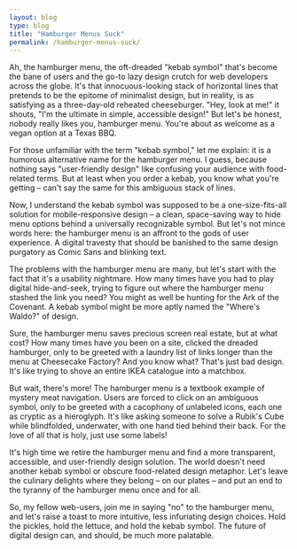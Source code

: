 ```yaml
---
layout: blog
type: blog
title: "Hamburger Menus Suck"
permalink: /hamburger-menus-suck/
---
```


Ah, the hamburger menu, the oft-dreaded "kebab symbol" that's become the bane of users and the go-to lazy design crutch for web developers across the globe. It's that innocuous-looking stack of horizontal lines that pretends to be the epitome of minimalist design, but in reality, is as satisfying as a three-day-old reheated cheeseburger. "Hey, look at me!" it shouts, "I'm the ultimate in simple, accessible design!" But let's be honest, nobody really likes you, hamburger menu. You're about as welcome as a vegan option at a Texas BBQ.

For those unfamiliar with the term "kebab symbol," let me explain: it is a humorous alternative name for the hamburger menu. I guess, because nothing says "user-friendly design" like confusing your audience with food-related terms. But at least when you order a kebab, you know what you're getting – can't say the same for this ambiguous stack of lines.

Now, I understand the kebab symbol was supposed to be a one-size-fits-all solution for mobile-responsive design – a clean, space-saving way to hide menu options behind a universally recognizable symbol. But let's not mince words here: the hamburger menu is an affront to the gods of user experience. A digital travesty that should be banished to the same design purgatory as Comic Sans and blinking text.

The problems with the hamburger menu are many, but let's start with the fact that it's a usability nightmare. How many times have you had to play digital hide-and-seek, trying to figure out where the hamburger menu stashed the link you need? You might as well be hunting for the Ark of the Covenant. A kebab symbol might be more aptly named the "Where's Waldo?" of design.

Sure, the hamburger menu saves precious screen real estate, but at what cost? How many times have you been on a site, clicked the dreaded hamburger, only to be greeted with a laundry list of links longer than the menu at Cheesecake Factory? And you know what? That's just bad design. It's like trying to shove an entire IKEA catalogue into a matchbox.

But wait, there's more! The hamburger menu is a textbook example of mystery meat navigation. Users are forced to click on an ambiguous symbol, only to be greeted with a cacophony of unlabeled icons, each one as cryptic as a hieroglyph. It's like asking someone to solve a Rubik's Cube while blindfolded, underwater, with one hand tied behind their back. For the love of all that is holy, just use some labels!

It's high time we retire the hamburger menu and find a more transparent, accessible, and user-friendly design solution. The world doesn't need another kebab symbol or obscure food-related design metaphor. Let's leave the culinary delights where they belong – on our plates – and put an end to the tyranny of the hamburger menu once and for all.

So, my fellow web-users, join me in saying "no" to the hamburger menu, and let's raise a toast to more intuitive, less infuriating design choices. Hold the pickles, hold the lettuce, and hold the kebab symbol. The future of digital design can, and should, be much more palatable.